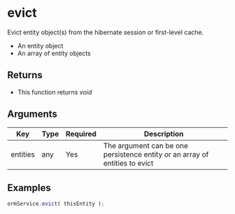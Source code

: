 # evict

Evict entity object(s) from the hibernate session or first-level cache.

* An entity object
* An array of entity objects

## Returns

* This function returns _void_

## Arguments

| Key      | Type | Required | Description                                                                 |
| -------- | ---- | -------- | --------------------------------------------------------------------------- |
| entities | any  | Yes      | The argument can be one persistence entity or an array of entities to evict |

## Examples

```javascript
ormService.evict( thisEntity );
```
